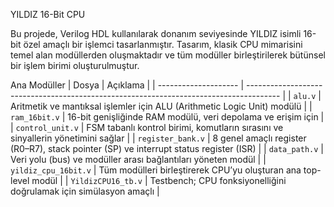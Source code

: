YILDIZ 16-Bit CPU

Bu projede, Verilog HDL kullanılarak donanım seviyesinde YILDIZ isimli 16-bit özel amaçlı bir işlemci tasarlanmıştır. Tasarım, klasik CPU mimarisini temel alan modüllerden oluşmaktadır ve tüm modüller birleştirilerek bütünsel bir işlem birimi oluşturulmuştur.

Ana Modüller
| Dosya                | Açıklama                                                                               |
| -------------------- | -------------------------------------------------------------------------------------- |
| `alu.v`              | Aritmetik ve mantıksal işlemler için ALU (Arithmetic Logic Unit) modülü                |
| `ram_16bit.v`        | 16-bit genişliğinde RAM modülü, veri depolama ve erişim için                           |
| `control_unit.v`     | FSM tabanlı kontrol birimi, komutların sırasını ve sinyallerin yönetimini sağlar       |
| `register_bank.v`    | 8 genel amaçlı register (R0–R7), stack pointer (SP) ve interrupt status register (ISR) |
| `data_path.v`        | Veri yolu (bus) ve modüller arası bağlantıları yöneten modül                           |
| `yildiz_cpu_16bit.v` | Tüm modülleri birleştirerek CPU’yu oluşturan ana top-level modül                       |
| `YildizCPU16_tb.v`   | Testbench; CPU fonksiyonelliğini doğrulamak için simülasyon amaçlı                     |
